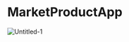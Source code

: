# MarketProductApp
![Untitled-1](https://user-images.githubusercontent.com/17317808/61578571-f2e63180-ab01-11e9-825c-b607158c3812.png)
